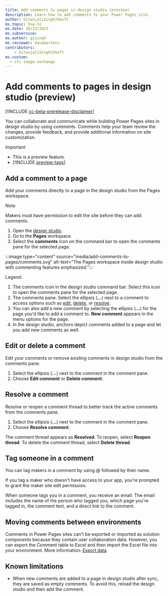 ```yaml
---
title: Add comments to pages in design studio (preview)
description: Learn how to add comments to your Power Pages site.
author: GitanjaliSingh33msft
ms.topic: how-to
ms.date: 10/23/2023
ms.subservice:
ms.author: gisingh
ms.reviewer: danamartens
contributors:
    - GitanjaliSingh33msft
ms.custom:
  - sfi-image-nochange
---
```


# Add comments to pages in design studio (preview)

[!INCLUDE [cc-beta-prerelease-disclaimer](../includes/cc-beta-prerelease-disclaimer.md)]

You can collaborate and communicate while building Power Pages sites in design studio by using comments. Comments help your team review the changes, provide feedback, and provide additional information on site customization. 

> [!IMPORTANT]
> - This is a preview feature.
> - [!INCLUDE [preview-tags](../includes/cc-preview-features-definition.md)]
## Add a comment to a page

Add your comments directly to a page in the design studio from the Pages workspace.

> [!NOTE]
> Makers must have permission to edit the site before they can add comments.
1. Open the [design studio](use-design-studio.md).
1. Go to the **Pages** workspace.
1. Select the **comments** icon on the command bar to open the comments pane for the selected page. 

:::image type="content" source="media/add-comments-to-pages/comments.svg" alt-text="The Pages workspace inside design studio with commenting features emphasized.":::

Legend:

1. The comments icon in the design studio command bar. Select this icon to open the comments pane for the selected page.
1. The comments pane. Select the ellipsis (**...**) next to a comment to access options such as [edit](#edit-or-delete-a-comment), [delete](#edit-or-delete-a-comment), or [resolve](#resolve-a-comment).
1. You can also add a new comment by selecting the ellipsis (**...**) for the page you'd like to add a comment to. **New comment** appears in the menu options for the page.
1. In the design studio, anchors depict comments added to a page and let you add new comments as well.

## Edit or delete a comment

Edit your comments or remove existing comments in design studio from the comments pane.

1. Select the ellipsis (**...**) next to the comment in the comment pane.
1. Choose **Edit comment** or **Delete comment**.

## Resolve a comment

Resolve or reopen a comment thread to better track the active comments from the comments pane.

1. Select the ellipsis (**...**) next to the comment in the comment pane.
1. Choose **Resolve comment**. 

The comment thread appears as **Resolved**. To reopen, select **Reopen thread**. To delete the comment thread, select **Delete thread**.

## Tag someone in a comment

You can tag makers in a comment by using @ followed by their name.

If you tag a maker who doesn't have access to your app, you're prompted to grant the maker site edit permission.

When someone tags you in a comment, you receive an email. The email includes the name of the person who tagged you, which page you're tagged in, the comment text, and a direct link to the comment.

## Moving comments between environments

Comments in Power Pages sites can't be exported or imported as solution components because they contain user collaboration data. However, you can export the Comment table to Excel and then import the Excel file into your environment. More information: [Export data](/power-apps/maker/data-platform/data-platform-import-export#export-data)

## Known limitations

- When new comments are added to a page in design studio after sync, they are saved as empty comments. To avoid this, reload the design studio and then add the comment.
